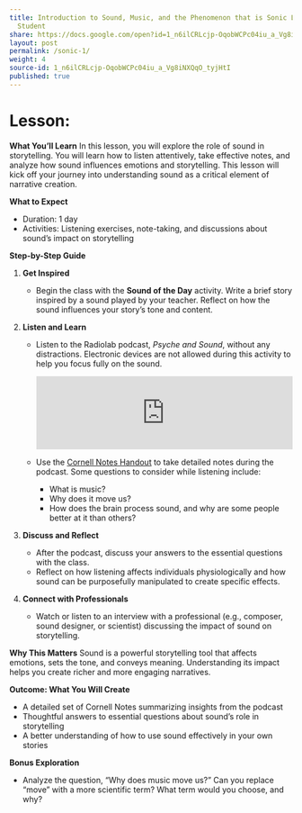 ```yaml
---
title: Introduction to Sound, Music, and the Phenomenon that is Sonic Language -
  Student
share: https://docs.google.com/open?id=1_n6ilCRLcjp-OqobWCPc04iu_a_Vg8iNXQqO_tyjHtI
layout: post
permalink: /sonic-1/
weight: 4
source-id: 1_n6ilCRLcjp-OqobWCPc04iu_a_Vg8iNXQqO_tyjHtI
published: true
---
```

# Lesson:

<!--StartFragment-->

**What You’ll Learn** In this lesson, you will explore the role of sound in storytelling. You will learn how to listen attentively, take effective notes, and analyze how sound influences emotions and storytelling. This lesson will kick off your journey into understanding sound as a critical element of narrative creation.

**What to Expect**

* Duration: 1 day
* Activities: Listening exercises, note-taking, and discussions about sound’s impact on storytelling

**Step-by-Step Guide**

1. **Get Inspired**

   * Begin the class with the **Sound of the Day** activity. Write a brief story inspired by a sound played by your teacher. Reflect on how the sound influences your story’s tone and content.
2. **Listen and Learn**

   * Listen to the Radiolab podcast, *Psyche and Sound*, without any distractions. Electronic devices are not allowed during this activity to help you focus fully on the sound.

     <iframe frameborder="0" scrolling="no" height="130" width="100%" src="https://www.wnyc.org/widgets/ondemand_player/wnycstudios/#file=/audio/json/91512/&share=1"></iframe>
   * Use the [Cornell Notes Handout](https://drive.google.com/open?id=1Kyf1MC4igp7Lp1TiMAbRyUKmHjOvdiLVtugP91m6Gf0) to take detailed notes during the podcast. Some questions to consider while listening include:

     * What is music?
     * Why does it move us?
     * How does the brain process sound, and why are some people better at it than others?
3. **Discuss and Reflect**

   * After the podcast, discuss your answers to the essential questions with the class.
   * Reflect on how listening affects individuals physiologically and how sound can be purposefully manipulated to create specific effects.
4. **Connect with Professionals**

   * Watch or listen to an interview with a professional (e.g., composer, sound designer, or scientist) discussing the impact of sound on storytelling.

**Why This Matters** Sound is a powerful storytelling tool that affects emotions, sets the tone, and conveys meaning. Understanding its impact helps you create richer and more engaging narratives.

**Outcome: What You Will Create**

* A detailed set of Cornell Notes summarizing insights from the podcast
* Thoughtful answers to essential questions about sound’s role in storytelling
* A better understanding of how to use sound effectively in your own stories

**Bonus Exploration**

* Analyze the question, “Why does music move us?” Can you replace “move” with a more scientific term? What term would you choose, and why?

<!--EndFragment-->